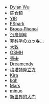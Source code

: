 * [Dylan Wu](https://blog.dylanwu.space/)
* [陈仓颉](https://imzm.im)
* [YIR](http://yir.me)
* [FSpark](https://fspark.me)
* [~~Broca-Phenol~~]()
* [沉舟侧畔](https://springwood.me/)
* [非科学のカッ�...](https://bkryofu.xyz/)
* [大致](https://pewae.com)
* [OSMH](https://osmh.net)
* ~~[青山]()~~
* [Dreamendy](http://dreamendy.com)
* [梅塔特隆立方](http://www.cxwblog.com)
* [Kira](http://blog.moekira.com)
* [kqh](https://kqh.me)
* [Mars](https://www.yanshihua.com/)
* [minuo](https://minuo.me)
* [新世界的大门](https://blog.xinshijiededa.men/)
